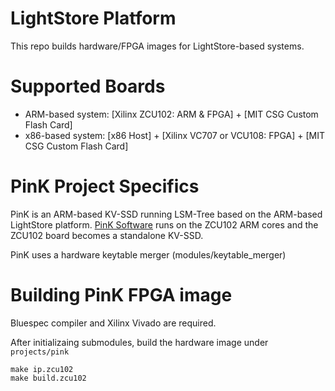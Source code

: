 # LightStore Platform
This repo builds hardware/FPGA images for LightStore-based systems.

# Supported Boards
- ARM-based system: \[Xilinx ZCU102: ARM & FPGA\] + \[MIT CSG Custom Flash Card\]
- x86-based system: \[x86 Host\] + \[Xilinx VC707 or VCU108: FPGA\] + \[MIT CSG Custom Flash Card\]

# PinK Project Specifics
PinK is an ARM-based KV-SSD running LSM-Tree based on the ARM-based LightStore platform.
[PinK Software](https://github.com/kukania/PinK) runs on the ZCU102 ARM cores and the ZCU102 board becomes a standalone KV-SSD.

PinK uses a hardware keytable merger (modules/keytable\_merger)

# Building PinK FPGA image

Bluespec compiler and Xilinx Vivado are required.

After initializaing submodules, build the hardware image under `projects/pink`
```
make ip.zcu102
make build.zcu102
```

